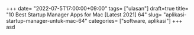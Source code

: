 +++
date= "2022-07-5T17:00:00+09:00"
tags= ["ulasan"]
draft=true
title= "10 Best Startup Manager Apps for Mac [Latest 2021]        64"
slug= "aplikasi-startup-manager-untuk-mac-64"
categories= ["software, aplikasi"]
+++
asd

